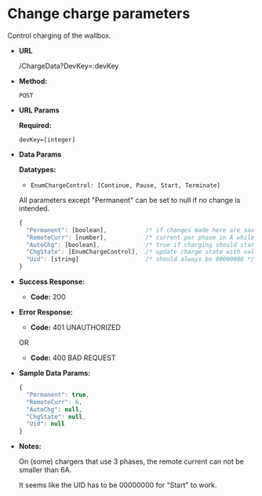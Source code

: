 # Change charge parameters

Control charging of the wallbox.

* **URL**

  /ChargeData?DevKey=:devKey

* **Method:**
  
  `POST`
  
* **URL Params**

   **Required:**

   `devKey=[integer]`

* **Data Params**

  **Datatypes:**
  * `EnumChargeControl: [Continue, Pause, Start, Terminate]`

  All parameters except "Permanent" can be set to null if no change is intended.
  
  ```js
  {
    "Permanent": [boolean],           /* if changes made here are saved permanently */
    "RemoteCurr": [number],           /* current per phase in A while charging with App control */
    "AutoChg": [boolean],             /* true if charging should start automatically */
    "ChgState": [EnumChargeControl],  /* update charge state with value here */
    "Uid": [string]                   /* should always be 00000000 */
  }
  ```

* **Success Response:**
  
  * **Code:** 200

* **Error Response:**

  * **Code:** 401 UNAUTHORIZED

  OR

  * **Code:** 400 BAD REQUEST

* **Sample Data Params:**

  ```js
  {
    "Permanent": true,
    "RemoteCurr": 6,
    "AutoChg": null,
    "ChgState": null,
    "Uid": null
  }
  ```

* **Notes:**

    On (some) chargers that use 3 phases, the remote current can not be smaller than 6A.
  
    It seems like the UID has to be 00000000 for "Start" to work.
